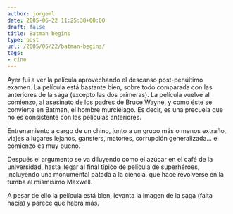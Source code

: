 ```yaml
---
author: jorgeml
date: 2005-06-22 11:25:38+00:00
draft: false
title: Batman begins
type: post
url: /2005/06/22/batman-begins/
tags:
- cine
---
```


Ayer fui a ver la película aprovechando el descanso post-penúltimo examen. La película está bastante bien, sobre todo comparada con las anteriores de la saga (excepto las dos primeras). La película vuelve al comienzo, al asesinato de los padres de Bruce Wayne, y como éste se convierte en Batman, el hombre murciélago. Es decir, es una precuela que no es consistente con las películas anteriores.

Entrenamiento a cargo de un chino, junto a un grupo más o menos extraño, viajes a lugares lejanos, gansters, matones, corrupción generalizada... el comienzo es muy bueno.

Después el argumento se va diluyendo como el azúcar en el café de la universidad, hasta llegar al final típico de película de superhéroes, incluyendo una monumental patada a la ciencia, que hace revolverse en la tumba al mismísimo Maxwell.

A pesar de ello la película está bien, levanta la imagen de la saga (falta hacía) y parece que habrá más.
